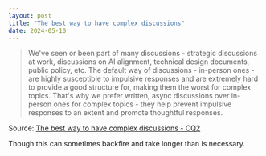 ```yaml
---
layout: post
title: "The best way to have complex discussions"
date: 2024-05-10
---
```


> We've seen or been part of many discussions - strategic discussions at
work, discussions on AI alignment, technical design documents, public
policy, etc. The default way of discussions - in-person ones - are highly
susceptible to impulsive responses and are extremely hard to provide a good
structure for, making them the worst for complex topics. That's why we
prefer written, async discussions over in-person ones for complex topics -
they help prevent impulsive responses to an extent and promote thoughtful
responses.

Source: [The best way to have complex discussions - CQ2](
https://cq2.co/blog/the-best-way-to-have-complex-discussions)

Though this can sometimes backfire and take longer than is necessary.

